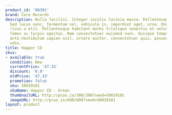 ```yaml
---
product_id: '00391'
brand: Core Records
description: Nulla facilisi. Integer iaculis lacinia massa. Pellentesque viverra purus.
  Sed lacus nunc, fermentum vel, vehicula in, imperdiet eget, urna. Donec lobortis
  risus a elit. Pellentesque habitant morbi tristique senectus et netus et malesuada
  fames ac turpis egestas. Nam consectetuer euismod nunc. Quisque tempus purus eu
  ante.Vestibulum sapien nisl, ornare auctor, consectetuer quis, posuere tristique,
  odio.
title: Happor CD
skus:
- available: true
  condition: New
  currentPrice: '47.33'
  discount: '0.0'
  oldPrice: '47.33'
  promotion: false
  sku: S0039101
  skuName: Happor CD - Green
  thumbnailURL: http://pcas.io/300/300?seed=S0039101
  imageURL: http://pcas.io/600/600?seed=S0039101
layout: product
---
```

